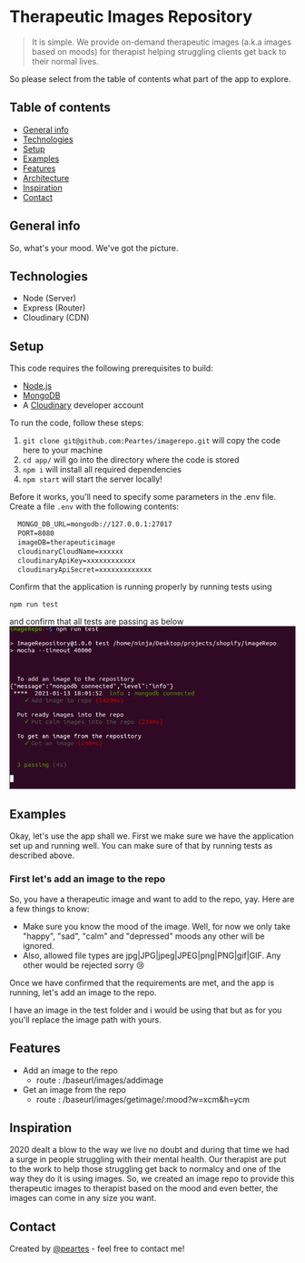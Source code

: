 # Therapeutic Images Repository

> It is simple. We provide on-demand therapeutic images (a.k.a images based on moods) for therapist helping struggling clients get back to their normal lives.

So please select from the table of contents what part of the app to explore.

## Table of contents

- [General info](#general-info)
- [Technologies](#technologies)
- [Setup](#setup)
- [Examples](#examples)
- [Features](#features)
- [Architecture](#architecture)
- [Inspiration](#inspiration)
- [Contact](#contact)

## General info

So, what's your mood. We've got the picture.

## Technologies

- Node (Server)
- Express (Router)
- Cloudinary (CDN)

## Setup

This code requires the following prerequisites to build:

- [Node.js](https://nodejs.org/en/)
- [MongoDB](https://mongodb.org)
- A [Cloudinary](https://cloudinary.com) developer account

To run the code, follow these steps:

1. `git clone git@github.com:Peartes/imagerepo.git` will copy the code here to your machine
2. `cd app/` will go into the directory where the code is stored
3. `npm i` will install all required dependencies
4. `npm start` will start the server locally!

Before it works, you'll need to specify some parameters in the .env file.
Create a file `.env` with the following contents:

```
  MONGO_DB_URL=mongodb://127.0.0.1:27017
  PORT=8080
  imageDB=therapeuticimage
  cloudinaryCloudName=xxxxxx
  cloudinaryApiKey=xxxxxxxxxxxx
  cloudinaryApiSecret=xxxxxxxxxxxxx
```

Confirm that the application is running properly by running tests using

```
npm run test
```

and confirm that all tests are passing as below
![Tests Passing](./img/shopifytestspassing.png)

## Examples

Okay, let's use the app shall we. First we make sure we have the application set up and running well. You can make sure of that by running tests as described above.

### First let's add an image to the repo

So, you have a therapeutic image and want to add to the repo, yay. Here are a few things to know:

- Make sure you know the mood of the image. Well, for now we only take "happy", "sad", "calm" and "depressed" moods any other will be ignored.
- Also, allowed file types are jpg|JPG|jpeg|JPEG|png|PNG|gif|GIF. Any other would be rejected sorry :cry:

Once we have confirmed that the requirements are met, and the app is running, let's add an image to the repo.

I have an image in the test folder and i would be using that but as for you you'll replace the image path with yours.

## Features

- Add an image to the repo
  - route : /baseurl/images/addimage
- Get an image from the repo
  - route : /baseurl/images/getimage/:mood?w=xcm&h=ycm

## Inspiration

2020 dealt a blow to the way we live no doubt and during that time we had a surge in people struggling with their mental health. Our therapist are put to the work to help those struggling get back to normalcy and one of the way they do it is using images. So, we created an image repo to provide this therapeutic images to therapist based on the mood and even better, the images can come in any size you want.

## Contact

Created by [@peartes](https://github.com/peartes) - feel free to contact me!
